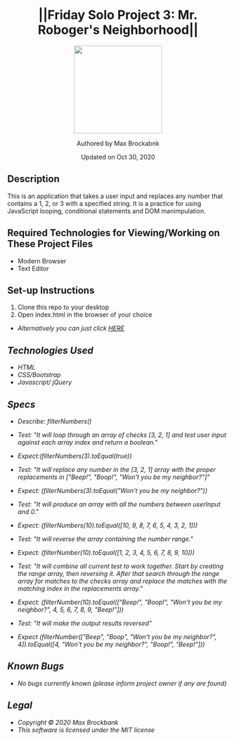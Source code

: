 <h1 align="center">||Friday Solo Project 3: Mr. Roboger's Neighborhood||</h1>
<div align="center">
<img src="https://github.com/MaxBrockbank.png" width="200px" height="auto" >
</div>
<p align="center">Authored by Max Brockabnk</p>
<p align="center">Updated on Oct 30, 2020</p>

## Description
This is an application that takes a user input and replaces any number that contains a 1, 2, or 3 with a specified string. It is a practice for using JavaScript looping, conditional statements and DOM manimpulation. 

## Required Technologies for Viewing/Working on These Project Files
* Modern Browser
* Text Editor

## Set-up Instructions
1. Clone this repo to your desktop
2. Open index.html in the browser of your choice
* <em>Alternatively you can just click [HERE](https://maxbrockbank.github.io/friday_solo_project3/)

## Technologies Used
* HTML
* CSS/Bootstrap
* Javascript/ jQuery

## Specs
* Describe: filterNumbers()

* Test: "It will loop through an array of checks [3, 2, 1] and test user input against each array index and return a boolean."
* Expect:(filterNumbers(3).toEqual(true))

* Test: "It will replace any number in the [3, 2, 1] array with the proper replacements in ["Beep!", "Boop!", "Won't you be my neighbor?"]"
* Expect: (filterNumbers(3).toEqual("Won't you be my neighbor?"))

* Test: "It will produce an array with all the numbers between userInput and 0."
* Expect: (filterNumbers(10).toEqual([10, 9, 8, 7, 6, 5, 4, 3, 2, 1]))

* Test: "It will reverse the array containing the number range."
* Expect: (filterNumber(10).toEqual([1, 2, 3, 4, 5, 6, 7, 8, 9, 10]))

* Test: "It will combine all current test to work together. Start by creating the range array, then reversing it. After that search through the range array for matches to the checks array and replace the matches with the matching index in the replacements array."
* Expect: (filterNumber(10).toEqual(["Beep!", "Boop!", "Won't you be my neighbor?", 4, 5, 6, 7, 8, 9, "Beep!"]))

* Test: "It will make the output results reversed"
* Expect (filterNumber(["Beep", "Boop", "Won't you be my neighbor?", 4]).toEqual([4, "Won't you be my neighbor?", "Boop!", "Beep!"]))
## Known Bugs
* No bugs currently known (please inform project owner if any are found)


## Legal
* Copyright © 2020 Max Brockbank
* This software is licensed under the MIT license